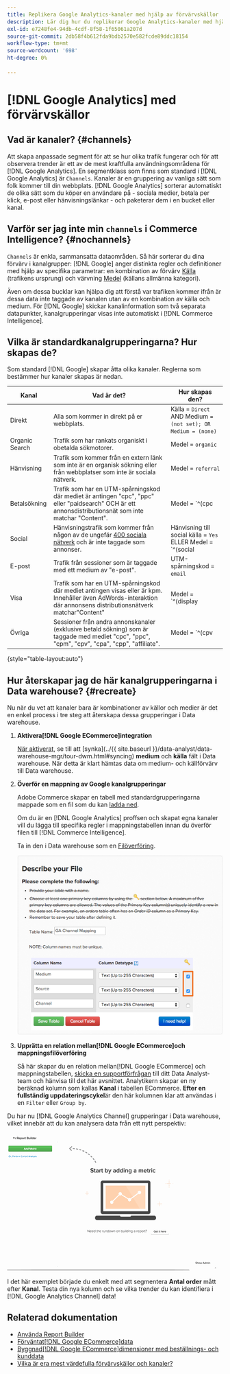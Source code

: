 ```yaml
---
title: Replikera Google Analytics-kanaler med hjälp av förvärvskällor
description: Lär dig hur du replikerar Google Analytics-kanaler med hjälp av förvärvskällor.
exl-id: e7248fe4-94db-4cdf-8f58-1f65061a207d
source-git-commit: 2db58f4b612fda9bdb2570e582fcde89ddc18154
workflow-type: tm+mt
source-wordcount: '698'
ht-degree: 0%

---
```


# [!DNL Google Analytics] med förvärvskällor

## Vad är kanaler? {#channels}

Att skapa anpassade segment för att se hur olika trafik fungerar och för att observera trender är ett av de mest kraftfulla användningsområdena för [!DNL Google Analytics]. En segmentklass som finns som standard i [!DNL Google Analytics] är `Channels`. Kanaler är en gruppering av vanliga sätt som folk kommer till din webbplats.  [!DNL Google Analytics] sorterar automatiskt de olika sätt som du köper en användare på - sociala medier, betala per klick, e-post eller hänvisningslänkar - och paketerar dem i en bucket eller kanal.

## Varför ser jag inte min `channels` i Commerce Intelligence? {#nochannels}

`Channels` är enkla, sammansatta dataområden. Så här sorterar du dina förvärv i kanalgrupper: [!DNL Google] anger distinkta regler och definitioner med hjälp av specifika parametrar: en kombination av förvärv [Källa](https://support.google.com/analytics/answer/1033173?hl=en) (trafikens ursprung) och värvning [Medel](https://support.google.com/analytics/answer/6099206?hl=en) (källans allmänna kategori).

Även om dessa bucklar kan hjälpa dig att förstå var trafiken kommer ifrån är dessa data inte taggade av kanalen utan av en kombination av källa och medium. För [!DNL Google] skickar kanalinformation som två separata datapunkter, kanalgrupperingar visas inte automatiskt i [!DNL Commerce Intelligence].

## Vilka är standardkanalgrupperingarna? Hur skapas de?

Som standard [!DNL Google] skapar åtta olika kanaler. Reglerna som bestämmer hur kanaler skapas är nedan.

| **Kanal** | **Vad är det?** | **Hur skapas den?** |
|---|---|---|
| Direkt | Alla som kommer in direkt på er webbplats. | Källa = `Direct`<br>AND Medium = `(not set); OR Medium = (none)` |
| Organic Search | Trafik som har rankats organiskt i obetalda sökmotorer. | Medel = `organic` |
| Hänvisning | Trafik som kommer från en extern länk som inte är en organisk sökning eller från webbplatser som inte är sociala nätverk. | Medel = `referral` |
| Betalsökning | Trafik som har en UTM-spårningskod där mediet är antingen &quot;cpc&quot;, &quot;ppc&quot; eller &quot;paidsearch&quot; OCH är ett annonsdistributionsnät som inte matchar &quot;Content&quot;. | Medel = `^(cpc|ppc|paidsearch)$`<br>AND Ad Distribution Network ≠ `Content` |
| Social | Hänvisningstrafik som kommer från någon av de ungefär [400 sociala nätverk](https://www.annielytics.com/blog/analytics/sites-google-analytics-includes-in-social-reports/) och är inte taggade som annonser. | Hänvisning till social källa = `Yes`<br>ELLER Medel = `^(social|social-network|social-media|sm|social network|social media)$` |
| E-post | Trafik från sessioner som är taggade med ett medium av &quot;e-post&quot;. | UTM-spårningskod = `email` |
| Visa | Trafik som har en UTM-spårningskod där mediet antingen visas eller är kpm. Innehåller även AdWords-interaktion där annonsens distributionsnätverk matchar&quot;Content&quot; | Medel = `^(display|cpm|banner)$`<br>ELLER Ad Distribution Network = `Content`<br>AND Ad Format ≠ `Text` |
| Övriga | Sessioner från andra annonskanaler (exklusive betald sökning) som är taggade med mediet &quot;cpc&quot;, &quot;ppc&quot;, &quot;cpm&quot;, &quot;cpv&quot;, &quot;cpa&quot;, &quot;cpp&quot;, &quot;affiliate&quot;. | Medel = `^(cpv|cpa|cpp|content-text)$` |

{style="table-layout:auto"}

## Hur återskapar jag de här kanalgrupperingarna i Data warehouse? {#recreate}

Nu när du vet att kanaler bara är kombinationer av källor och medier är det en enkel process i tre steg att återskapa dessa grupperingar i Data warehouse.

1. **Aktivera[!DNL Google ECommerce]integration**

   [När aktiverat](../importing-data/integrations/google-ecommerce.md), se till att [synka](../{{ site.baseurl }}/data-analyst/data-warehouse-mgr/tour-dwm.html#syncing) **medium** och **källa** fält i Data warehouse. När detta är klart hämtas data om medium- och källförvärv till Data warehouse.

1. **Överför en mappning av Google kanalgrupperingar**

   Adobe Commerce skapar en tabell med standardgrupperingarna mappade som en fil som du kan [ladda ned](../../assets/ga-channel-mapping.csv).

   Om du är en [!DNL Google Analytics] proffsen och skapat egna kanaler vill du lägga till specifika regler i mappningstabellen innan du överför filen till [!DNL Commerce Intelligence].

   Ta in den i Data warehouse som en [Filöverföring](../importing-data/connecting-data/using-file-uploader.md).

   ![](../../assets/Setting_Primary_Keys.png)

1. **Upprätta en relation mellan[!DNL Google ECommerce]och mappningsfilöverföring**

   Så här skapar du en relation mellan[!DNL Google ECommerce] och mappningstabellen, [skicka en supportförfrågan](../../guide-overview.md#Submitting-a-Support-Ticket) till ditt Data Analyst-team och hänvisa till det här avsnittet. Analytikern skapar en ny beräknad kolumn som kallas **Kanal** i tabellen ECommerce. **Efter en fullständig uppdateringscykel**&#x200B;är den här kolumnen klar att användas i en `Filter` eller `Group by`.

Du har nu [!DNL Google Analytics Channel] grupperingar i Data warehouse, vilket innebär att du kan analysera data från ett nytt perspektiv:

![Segmentera måttet Antal order per kanal](../../assets/GA_Channel_Gif.gif)

I det här exemplet började du enkelt med att segmentera **Antal order** mått efter **Kanal**. Testa din nya kolumn och se vilka trender du kan identifiera i [!DNL Google Analytics Channel] data!

## Relaterad dokumentation

* [Använda Report Builder](../../tutorials/using-visual-report-builder.md)
* [Förväntat[!DNL Google ECommerce]data](../importing-data/integrations/google-ecommerce-data.md)
* [Byggnad[!DNL Google ECommerce]dimensioner med beställnings- och kunddata](../data-warehouse-mgr/bldg-google-ecomm-dim.md)
* [Vilka är era mest värdefulla förvärvskällor och kanaler?](../analysis/most-value-source-channel.md)
